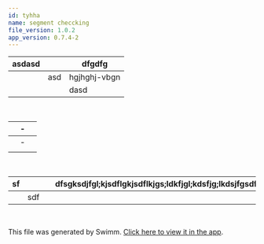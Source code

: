 ```yaml
---
id: tyhha
name: segment checcking
file_version: 1.0.2
app_version: 0.7.4-2
---
```


|asdasd|   |dfgdfg      |
|------|---|------------|
|      |asd|hgjhghj-vbgn|
|      |   |dasd        |

<br/>

| |\-| |
|---|---|---|
| |\-| |
| |  | |

<br/>

|sf|   | |dfsgksdjfgl;kjsdflgkjsdflkjgs;ldkfjgl;kdsfjg;lkdsjfgsdfgsdfgdsfg| | | |
|---|---|---|----------------------------------------------------------------|---|---|---|
|  |sdf| |                                                                | | | |

<br/>

This file was generated by Swimm. [Click here to view it in the app](http://localhost:5000/repos/Z2l0aHViJTNBJTNBc3Rva2Utd2VhdGhlciUzQSUzQUFkZGllQ29oZW4=/docs/tyhha).